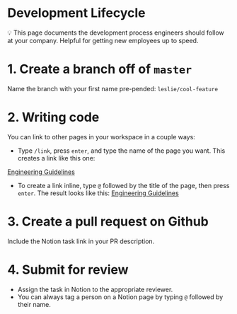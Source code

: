 # Development Lifecycle

<aside>
💡 This page documents the development process engineers should follow at your company. Helpful for getting new employees up to speed.

</aside>

# 1. Create a branch off of `master`

Name the branch with your first name pre-pended:
`leslie/cool-feature`

# 2. Writing code

You can link to other pages in your workspace in a couple ways:

- Type `/link`, press `enter`, and type the name of the page you want. This creates a link like this one:

[Engineering Guidelines](Engineering%20Guidelines%20988ab27880e541178c995ea1ed3f8466.md)

- To create a link inline, type `@` followed by the title of the page, then press `enter`. The result looks like this: [Engineering Guidelines](Engineering%20Guidelines%20988ab27880e541178c995ea1ed3f8466.md)

# 3. Create a pull request on Github

Include the Notion task link in your PR description. 

# 4. Submit for review

- Assign the task in Notion to the appropriate reviewer.
- You can always tag a person on a Notion page by typing `@` followed by their name.